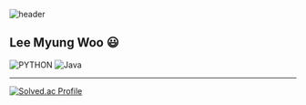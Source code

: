 

![header](https://capsule-render.vercel.app/api?type=cylinder&color=gradient&height=200&section=header&text=Welcome!%20&fontSize=90&TextBg=True&animation=fadeIn&fontcolor=ffffff&desc=Hi%20%I'm%20%20Fishphobia&descAlignY=75)

## Lee Myung Woo 😃
![PYTHON](https://img.shields.io/badge/Python-3776AB.svg?&style=for-the-badge&logo=Python&logoColor=yellow)
![Java](https://img.shields.io/badge/Java-007396.svg?&style=for-the-badge&logo=Java&logoColor=white)

---

[![Solved.ac Profile](http://mazassumnida.wtf/api/v2/generate_badge?boj=fishphobia)](https://solved.ac/fishphobia/)



<!---
Fishphobiagg/Fishphobiagg is a ✨ special ✨ repository because its `README.md` (this file) appears on your GitHub profile.
You can click the Preview link to take a look at your changes.
--->
